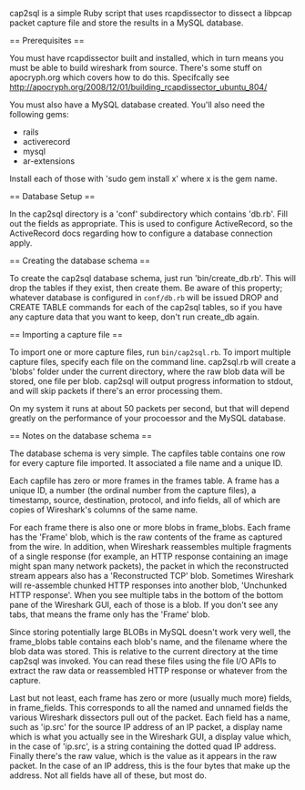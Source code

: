 cap2sql is a simple Ruby script that uses rcapdissector to dissect a libpcap packet capture file and store the 
results in a MySQL database.

== Prerequisites ==

You must have rcapdissector built and installed, which in turn means you must be able to build wireshark from source.
There's some stuff on apocryph.org which covers how to do this.  Specifcally see http://apocryph.org/2008/12/01/building_rcapdissector_ubuntu_804/

You must also have a MySQL database created.  You'll also need the following gems:

* rails
* activerecord
* mysql
* ar-extensions

Install each of those with 'sudo gem install x' where x is the gem name.

== Database Setup ==

In the cap2sql directory is a 'conf' subdirectory which contains 'db.rb'.  Fill out the fields as appropriate.
This is used to configure ActiveRecord, so the ActiveRecord docs regarding how to configure a database connection apply.

== Creating the database schema ==

To create the cap2sql database schema, just run 'bin/create_db.rb'.  This will drop the tables if they exist, then create
them.  Be aware of this property; whatever database is configured in `conf/db.rb` will be issued DROP and CREATE TABLE 
commands for each of the cap2sql tables, so if you have any capture data that you want to keep, don't run create_db again.

== Importing a capture file ==

To import one or more capture files, run `bin/cap2sql.rb`.  To import multiple capture files, specify each file on the command line.
cap2sql.rb will create a 'blobs' folder under the current directory, where the raw blob data will be stored, one file per blob. 
cap2sql will output progress information to stdout, and will skip packets if there's an error processing them.

On my system it runs at about 50 packets per second, but that will depend greatly on the performance of your procoessor
and the MySQL database.

== Notes on the database schema ==

The database schema is very simple.  The capfiles table contains one row for every capture file imported.  It associated
a file name and a unique ID.

Each capfile has zero or more frames in the frames table.  A frame has a unique ID, a number (the ordinal number from the
capture files), a timestamp, source, destination, protocol, and info fields, all of which are copies of Wireshark's columns 
of the same name.

For each frame there is also one or more blobs in frame_blobs.  Each frame has the 'Frame' blob, which is the raw contents
of the frame as captured from the wire.  In addition, when Wireshark reassembles multiple fragments of a single response
(for example, an HTTP response containing an image might span many network packets), the packet in which the reconstructed
stream appears also has a 'Reconstructed TCP' blob.  Sometimes Wireshark will re-assemble chunked HTTP responses into another
blob, 'Unchunked HTTP response'.  When you see multiple tabs in the bottom of the bottom pane of the Wireshark GUI, each 
of those is a blob.  If you don't see any tabs, that means the frame only has the 'Frame' blob.

Since storing potentially large BLOBs in MySQL doesn't work very well, the frame_blobs table contains each blob's name, and
the filename where the blob data was stored.  This is relative to the current directory at the time cap2sql was invoked.
You can read these files using the file I/O APIs to extract the raw data or reassembled HTTP response or whatever from the 
capture.

Last but not least, each frame has zero or more (usually much more) fields, in frame_fields.  This corresponds to all
the named and unnamed fields the various Wireshark dissectors pull out of the packet.  Each field has a name, such as
'ip.src' for the source IP address of an IP packet, a display name which is what you actually see in the Wireshark GUI, 
a display value which, in the case of 'ip.src', is a string containing the dotted quad IP address.  Finally there's the raw value,
which is the value as it appears in the raw packet.  In the case of an IP address, this is the four bytes that make up
the address.  Not all fields have all of these, but most do.


